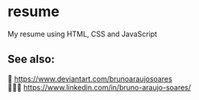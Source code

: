 # resume
My resume using HTML, CSS and JavaScript

## See also:
🎨 https://www.deviantart.com/brunoaraujosoares  
👨🏻‍💻 https://www.linkedin.com/in/bruno-araujo-soares/
